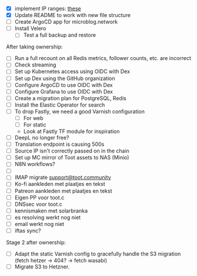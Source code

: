 - [x] implement IP ranges: [these](https://github.com/hetznercloud/hcloud-cloud-controller-manager/blob/main/docs/deploy_with_networks.md#considerations-on-the-ip-ranges)
- [x] Update README to work with new file structure
- [ ] Create ArgoCD app for microblog.network
- [ ] Install Velero
  - [ ] Test a full backup and restore

After taking ownership:

- [ ] Run a full recount on all Redis metrics, follower counts, etc. are incorrect
- [ ] Check streaming
- [ ] Set up Kubernetes access using OIDC with Dex
- [ ] Set up Dex using the GitHub organization
- [ ] Configure ArgoCD to use OIDC with Dex
- [ ] Configure Grafana to use OIDC with Dex
- [ ] Create a migration plan for PostgreSQL, Redis
- [ ] Install the Elastic Operator for search
- [ ] To drop Fastly, we need a good Varnish configuration
  - [ ] For web
  - [ ] For static
  - Look at Fastly TF module for inspiration
- [ ] DeepL no longer free?
- [ ] Translation endpoint is causing 500s
- [ ] Source IP isn't correctly passed on in the chain
- [ ] Set up MC mirror of Toot assets to NAS (Minio)
- [ ] N8N workflows?
- [ ] [](https://toot.community/notifications/requests/114508118978012662)
- [ ] IMAP migrate support@toot.community
- [ ] Ko-fi aankleden met plaatjes en tekst
- [ ] Patreon aankleden met plaatjes en tekst
- [ ] Eigen PP voor toot.c
- [ ] DNSsec voor toot.c
- [ ] kennismaken met solarbranka
- [ ] es resolving werkt nog niet
- [ ] email werkt nog niet
- [ ] iftas sync?

Stage 2 after ownership:

- [ ] Adapt the static Varnish config to gracefully handle the S3 migration (fetch hetzer -> 404? -> fetch wasabi)
- [ ] Migrate S3 to Hetzner. 